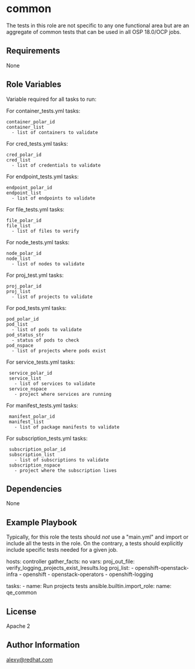 common
=========

The tests in this role are not specific to any one functional area but are an aggregate of common tests that can be used in all OSP 18.0/OCP jobs.

Requirements
------------

None

Role Variables
--------------
Variable required for all tasks to run:

  For container_tests.yml tasks:

    container_polar_id
    container_list
      - list of containers to validate

  For cred_tests.yml tasks:

    cred_polar_id
    cred_list   
      - list of credentials to validate

  For endpoint_tests.yml tasks:
    
    endpoint_polar_id
    endpoint_list   
      - list of endpoints to validate

  For file_tests.yml tasks:
    
    file_polar_id
    file_list
      - list of files to verify

  For node_tests.yml tasks:

    node_polar_id
    node_list  
      - list of nodes to validate

  For proj_test.yml tasks:

    proj_polar_id
    proj_list   
      - list of projects to validate

  For pod_tests.yml tasks:

    pod_polar_id
    pod_list
      - list of pods to validate
    pod_status_str 
      - status of pods to check
    pod_nspace
      - list of projects where pods exist

   For service_tests.yml tasks:

     service_polar_id
     service_list  
       - list of services to validate
     service_nspace
       - project where services are running
    
  For manifest_tests.yml tasks:

     manifest_polar_id
     manifest_list  
       - list of package manifests to validate

  For subscription_tests.yml tasks: 

     subscription_polar_id
     subscription_list  
       - list of subscriptions to validate
     subscription_nspace
       - project where the subscription lives


Dependencies
------------

None

Example Playbook
----------------

Typically, for this role the tests should *not* use a "main.yml" and import or include all the tests in the role. On the contrary, a tests should explicitly include specific tests needed for a given job.


  hosts: controller
  gather_facts: no
  vars:
     proj_out_file: verify_logging_projects_exist_lresults.log
     proj_list:
       - openshift-openstack-infra
       - openshift
       - openstack-operators
       - openshift-logging

  tasks:
    - name: Run projects tests
      ansible.builtin.import_role:
        name: qe_common


License
-------

Apache 2

Author Information
------------------

alexy@redhat.com
